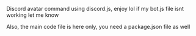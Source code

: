 Discord avatar command using discord.js, enjoy lol
if my bot.js file isnt working let me know

Also, the main code file is here only, you need a package.json file as well
